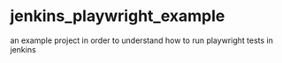 # jenkins_playwright_example
an example project in order to understand how to run playwright tests in jenkins
